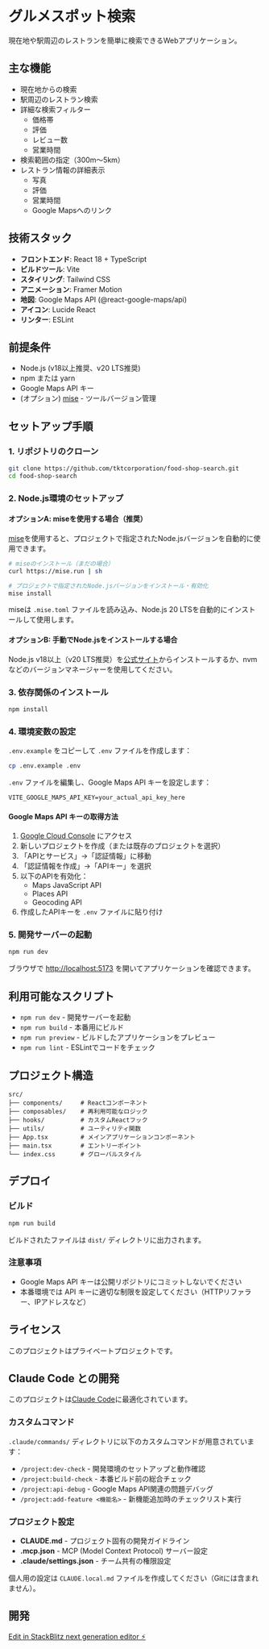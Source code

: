 # グルメスポット検索

現在地や駅周辺のレストランを簡単に検索できるWebアプリケーション。

## 主な機能

- 現在地からの検索
- 駅周辺のレストラン検索
- 詳細な検索フィルター
  - 価格帯
  - 評価
  - レビュー数
  - 営業時間
- 検索範囲の指定（300m〜5km）
- レストラン情報の詳細表示
  - 写真
  - 評価
  - 営業時間
  - Google Mapsへのリンク

## 技術スタック

- **フロントエンド**: React 18 + TypeScript
- **ビルドツール**: Vite
- **スタイリング**: Tailwind CSS
- **アニメーション**: Framer Motion
- **地図**: Google Maps API (@react-google-maps/api)
- **アイコン**: Lucide React
- **リンター**: ESLint

## 前提条件

- Node.js (v18以上推奨、v20 LTS推奨)
- npm または yarn
- Google Maps API キー
- (オプション) [mise](https://mise.jdx.dev/) - ツールバージョン管理

## セットアップ手順

### 1. リポジトリのクローン

```bash
git clone https://github.com/tktcorporation/food-shop-search.git
cd food-shop-search
```

### 2. Node.js環境のセットアップ

#### オプションA: miseを使用する場合（推奨）

[mise](https://mise.jdx.dev/)を使用すると、プロジェクトで指定されたNode.jsバージョンを自動的に使用できます。

```bash
# miseのインストール（まだの場合）
curl https://mise.run | sh

# プロジェクトで指定されたNode.jsバージョンをインストール・有効化
mise install
```

miseは `.mise.toml` ファイルを読み込み、Node.js 20 LTSを自動的にインストールして使用します。

#### オプションB: 手動でNode.jsをインストールする場合

Node.js v18以上（v20 LTS推奨）を[公式サイト](https://nodejs.org/)からインストールするか、nvmなどのバージョンマネージャーを使用してください。

### 3. 依存関係のインストール

```bash
npm install
```

### 4. 環境変数の設定

`.env.example` をコピーして `.env` ファイルを作成します：

```bash
cp .env.example .env
```

`.env` ファイルを編集し、Google Maps API キーを設定します：

```env
VITE_GOOGLE_MAPS_API_KEY=your_actual_api_key_here
```

#### Google Maps API キーの取得方法

1. [Google Cloud Console](https://console.cloud.google.com/) にアクセス
2. 新しいプロジェクトを作成（または既存のプロジェクトを選択）
3. 「APIとサービス」→「認証情報」に移動
4. 「認証情報を作成」→「APIキー」を選択
5. 以下のAPIを有効化：
   - Maps JavaScript API
   - Places API
   - Geocoding API
6. 作成したAPIキーを `.env` ファイルに貼り付け

### 5. 開発サーバーの起動

```bash
npm run dev
```

ブラウザで [http://localhost:5173](http://localhost:5173) を開いてアプリケーションを確認できます。

## 利用可能なスクリプト

- `npm run dev` - 開発サーバーを起動
- `npm run build` - 本番用にビルド
- `npm run preview` - ビルドしたアプリケーションをプレビュー
- `npm run lint` - ESLintでコードをチェック

## プロジェクト構造

```
src/
├── components/     # Reactコンポーネント
├── composables/    # 再利用可能なロジック
├── hooks/          # カスタムReactフック
├── utils/          # ユーティリティ関数
├── App.tsx         # メインアプリケーションコンポーネント
├── main.tsx        # エントリーポイント
└── index.css       # グローバルスタイル
```

## デプロイ

### ビルド

```bash
npm run build
```

ビルドされたファイルは `dist/` ディレクトリに出力されます。

### 注意事項

- Google Maps API キーは公開リポジトリにコミットしないでください
- 本番環境では API キーに適切な制限を設定してください（HTTPリファラー、IPアドレスなど）

## ライセンス

このプロジェクトはプライベートプロジェクトです。

## Claude Code との開発

このプロジェクトは[Claude Code](https://claude.com/claude-code)に最適化されています。

### カスタムコマンド

`.claude/commands/` ディレクトリに以下のカスタムコマンドが用意されています：

- `/project:dev-check` - 開発環境のセットアップと動作確認
- `/project:build-check` - 本番ビルド前の総合チェック
- `/project:api-debug` - Google Maps API関連の問題デバッグ
- `/project:add-feature <機能名>` - 新機能追加時のチェックリスト実行

### プロジェクト設定

- **CLAUDE.md** - プロジェクト固有の開発ガイドライン
- **.mcp.json** - MCP (Model Context Protocol) サーバー設定
- **.claude/settings.json** - チーム共有の権限設定

個人用の設定は `CLAUDE.local.md` ファイルを作成してください（Gitには含まれません）。

## 開発

[Edit in StackBlitz next generation editor ⚡️](https://stackblitz.com/~/github.com/tktcorporation/food-shop-search)